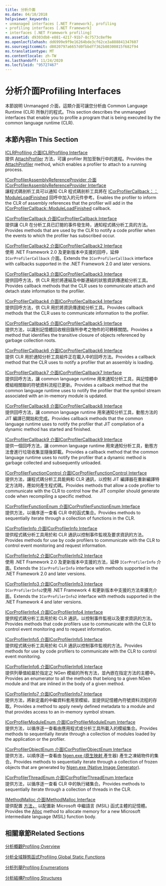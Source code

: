 ```yaml
---
title: 分析介面
ms.date: 04/10/2018
helpviewer_keywords:
- unmanaged interfaces [.NET Framework], profiling
- profiling interfaces [.NET Framework]
- interfaces [.NET Framework profiling]
ms.assetid: d9303db8-e881-4217-91b7-8c7573c8ef9e
ms.openlocfilehash: dd6999e9f9e16264bde3cf62ce3a888841347607
ms.sourcegitcommit: d8020797a6657d0fbbdff362b80300815f682f94
ms.translationtype: MT
ms.contentlocale: zh-TW
ms.lasthandoff: 11/24/2020
ms.locfileid: "95727467"
---
```

# <a name="profiling-interfaces"></a><span data-ttu-id="0e4ac-102">分析介面</span><span class="sxs-lookup"><span data-stu-id="0e4ac-102">Profiling Interfaces</span></span>

<span data-ttu-id="0e4ac-103">本節說明 Unmanaged 介面，這類介面可讓您分析由 Common Language Runtime (CLR) 所執行的程式。</span><span class="sxs-lookup"><span data-stu-id="0e4ac-103">This section describes the unmanaged interfaces that enable you to profile a program that is being executed by the common language runtime (CLR).</span></span>  
  
## <a name="in-this-section"></a><span data-ttu-id="0e4ac-104">本節內容</span><span class="sxs-lookup"><span data-stu-id="0e4ac-104">In This Section</span></span>  

 [<span data-ttu-id="0e4ac-105">ICLRProfiling 介面</span><span class="sxs-lookup"><span data-stu-id="0e4ac-105">ICLRProfiling Interface</span></span>](iclrprofiling-interface.md)  
 <span data-ttu-id="0e4ac-106">提供 [AttachProfiler](iclrprofiling-attachprofiler-method.md) 方法，可讓 profiler 附加至執行中的進程。</span><span class="sxs-lookup"><span data-stu-id="0e4ac-106">Provides the [AttachProfiler](iclrprofiling-attachprofiler-method.md) method, which enables a profiler to attach to a running process.</span></span>  
  
 [<span data-ttu-id="0e4ac-107">ICorProfilerAssemblyReferenceProvider 介面</span><span class="sxs-lookup"><span data-stu-id="0e4ac-107">ICorProfilerAssemblyReferenceProvider Interface</span></span>](icorprofilerassemblyreferenceprovider-interface.md)  
 <span data-ttu-id="0e4ac-108">讓程式碼剖析工具可以通知 CLR 程式碼剖析工具將在 [ICorProfilerCallback：： ModuleLoadFinished](icorprofilercallback-moduleloadfinished-method.md) 回呼中加入的元件參考。</span><span class="sxs-lookup"><span data-stu-id="0e4ac-108">Enables the profiler to inform the CLR of assembly references that the profiler will add in the [ICorProfilerCallback::ModuleLoadFinished](icorprofilercallback-moduleloadfinished-method.md) callback.</span></span>  
  
 [<span data-ttu-id="0e4ac-109">ICorProfilerCallback 介面</span><span class="sxs-lookup"><span data-stu-id="0e4ac-109">ICorProfilerCallback Interface</span></span>](icorprofilercallback-interface.md)  
 <span data-ttu-id="0e4ac-110">提供讓 CLR 在分析工具已訂閱的事件發生時，通知程式碼分析工具的方法。</span><span class="sxs-lookup"><span data-stu-id="0e4ac-110">Provides methods that are used by the CLR to notify a code profiler when the events to which the profiler has subscribed occur.</span></span>  
  
 [<span data-ttu-id="0e4ac-111">ICorProfilerCallback2 介面</span><span class="sxs-lookup"><span data-stu-id="0e4ac-111">ICorProfilerCallback2 Interface</span></span>](icorprofilercallback2-interface.md)  
 <span data-ttu-id="0e4ac-112">使用 .NET Framework 2.0 及更新版本中支援的回呼，延伸 `ICorProfilerCallback` 介面。</span><span class="sxs-lookup"><span data-stu-id="0e4ac-112">Extends the `ICorProfilerCallback` interface with callbacks supported in the .NET Framework 2.0 and later versions.</span></span>  
  
 [<span data-ttu-id="0e4ac-113">ICorProfilerCallback3 介面</span><span class="sxs-lookup"><span data-stu-id="0e4ac-113">ICorProfilerCallback3 Interface</span></span>](icorprofilercallback3-interface.md)  
 <span data-ttu-id="0e4ac-114">提供回呼方法，供 CLR 用於將連結及中斷連結的狀態資訊傳達給分析工具。</span><span class="sxs-lookup"><span data-stu-id="0e4ac-114">Provides callback methods that the CLR uses to communicate attach and detach state information to the profiler.</span></span>  
  
 [<span data-ttu-id="0e4ac-115">ICorProfilerCallback4 介面</span><span class="sxs-lookup"><span data-stu-id="0e4ac-115">ICorProfilerCallback4 Interface</span></span>](icorprofilercallback4-interface.md)  
 <span data-ttu-id="0e4ac-116">提供回呼方法，供 CLR 用於將資訊傳達給分析工具。</span><span class="sxs-lookup"><span data-stu-id="0e4ac-116">Provides callback methods that the CLR uses to communicate information to the profiler.</span></span>  
  
 [<span data-ttu-id="0e4ac-117">ICorProfilerCallback5 介面</span><span class="sxs-lookup"><span data-stu-id="0e4ac-117">ICorProfilerCallback5 Interface</span></span>](icorprofilercallback5-interface.md)  
 <span data-ttu-id="0e4ac-118">提供方法，以識別記憶體回收根目錄所參考之物件的可轉移關閉。</span><span class="sxs-lookup"><span data-stu-id="0e4ac-118">Provides a method that identifies the transitive closure of objects referenced by garbage collection roots.</span></span>  
  
 [<span data-ttu-id="0e4ac-119">ICorProfilerCallback6 介面</span><span class="sxs-lookup"><span data-stu-id="0e4ac-119">ICorProfilerCallback6 Interface</span></span>](icorprofilercallback6-interface.md)  
 <span data-ttu-id="0e4ac-120">提供 CLR 用於通知分析工具組件正在載入中的回呼方法。</span><span class="sxs-lookup"><span data-stu-id="0e4ac-120">Provides a callback method that the CLR uses to notify a profiler that an assembly is loading.</span></span>  
  
 [<span data-ttu-id="0e4ac-121">ICorProfilerCallback7 介面</span><span class="sxs-lookup"><span data-stu-id="0e4ac-121">ICorProfilerCallback7 Interface</span></span>](icorprofilercallback7-interface.md)  
 <span data-ttu-id="0e4ac-122">提供回呼方法，讓 common language runtime 用來通知分析工具，與記憶體中模組相關聯的符號資料流程已更新。</span><span class="sxs-lookup"><span data-stu-id="0e4ac-122">Provides a callback method that the common language runtime uses to notify the profiler that the symbol stream associated with an in-memory module is updated.</span></span>  

[<span data-ttu-id="0e4ac-123">ICorProfilerCallback8 介面</span><span class="sxs-lookup"><span data-stu-id="0e4ac-123">ICorProfilerCallback8 Interface</span></span>](icorprofilercallback8-interface.md)  
<span data-ttu-id="0e4ac-124">提供回呼方法，讓 common language runtime 用來通知分析工具，動態方法的 JIT 編譯已開始和完成。</span><span class="sxs-lookup"><span data-stu-id="0e4ac-124">Provides callback methods that the common language runtime uses to notify the profiler that JIT compilation of a dynamic method has started and finished.</span></span>

[<span data-ttu-id="0e4ac-125">ICorProfilerCallback9 介面</span><span class="sxs-lookup"><span data-stu-id="0e4ac-125">ICorProfilerCallback9 Interface</span></span>](icorprofilercallback9-interface.md)  
<span data-ttu-id="0e4ac-126">提供一個回呼方法，讓 common language runtime 用來通知分析工具，動態方法會進行垃圾收集並隨後卸載。</span><span class="sxs-lookup"><span data-stu-id="0e4ac-126">Provides a callback method that the common language runtime uses to notify the profiler that a dynamic method is garbage collected and subsequently unloaded.</span></span>

 [<span data-ttu-id="0e4ac-127">ICorProfilerFunctionControl 介面</span><span class="sxs-lookup"><span data-stu-id="0e4ac-127">ICorProfilerFunctionControl Interface</span></span>](icorprofilerfunctioncontrol-interface.md)  
 <span data-ttu-id="0e4ac-128">提供方法，讓程式碼分析工具能夠和 CLR 通訊，以控制 JIT 編譯器在重新編譯特定方法時，應如何產生程式碼。</span><span class="sxs-lookup"><span data-stu-id="0e4ac-128">Provides methods that allow a code profiler to communicate with the CLR to control how the JIT compiler should generate code when recompiling a specific method.</span></span>  
  
 [<span data-ttu-id="0e4ac-129">ICorProfilerFunctionEnum 介面</span><span class="sxs-lookup"><span data-stu-id="0e4ac-129">ICorProfilerFunctionEnum Interface</span></span>](icorprofilerfunctionenum-interface.md)  
 <span data-ttu-id="0e4ac-130">提供方法，以循序逐一查看 CLR 中的函式集合。</span><span class="sxs-lookup"><span data-stu-id="0e4ac-130">Provides methods to sequentially iterate through a collection of functions in the CLR.</span></span>  
  
 [<span data-ttu-id="0e4ac-131">ICorProfilerInfo 介面</span><span class="sxs-lookup"><span data-stu-id="0e4ac-131">ICorProfilerInfo Interface</span></span>](icorprofilerinfo-interface.md)  
 <span data-ttu-id="0e4ac-132">提供程式碼分析工具用於和 CLR 通訊以控制事件監視及要求資訊的方法。</span><span class="sxs-lookup"><span data-stu-id="0e4ac-132">Provides methods for use by code profilers to communicate with the CLR to control event monitoring and request information.</span></span>  
  
 [<span data-ttu-id="0e4ac-133">ICorProfilerInfo2 介面</span><span class="sxs-lookup"><span data-stu-id="0e4ac-133">ICorProfilerInfo2 Interface</span></span>](icorprofilerinfo2-interface.md)  
 <span data-ttu-id="0e4ac-134">使用 .NET Framework 2.0 及更新版本中支援的方法，延伸 `ICorProfilerInfo` 介面。</span><span class="sxs-lookup"><span data-stu-id="0e4ac-134">Extends the `ICorProfilerInfo` interface with methods supported in the .NET Framework 2.0 and later versions.</span></span>  
  
 [<span data-ttu-id="0e4ac-135">ICorProfilerInfo3 介面</span><span class="sxs-lookup"><span data-stu-id="0e4ac-135">ICorProfilerInfo3 Interface</span></span>](icorprofilerinfo3-interface.md)  
 <span data-ttu-id="0e4ac-136">`ICorProfilerInfo2`使用 .NET Framework 4 和更新版本中支援的方法來擴充介面。</span><span class="sxs-lookup"><span data-stu-id="0e4ac-136">Extends the `ICorProfilerInfo2` interface with methods supported in the .NET Framework 4 and later versions.</span></span>  
  
 [<span data-ttu-id="0e4ac-137">ICorProfilerInfo4 介面</span><span class="sxs-lookup"><span data-stu-id="0e4ac-137">ICorProfilerInfo4 Interface</span></span>](icorprofilerinfo4-interface.md)  
 <span data-ttu-id="0e4ac-138">提供程式碼分析工具用於和 CLR 通訊，以控制事件監視以及要求資訊的方法。</span><span class="sxs-lookup"><span data-stu-id="0e4ac-138">Provides methods that code profilers use to communicate with the CLR to control event monitoring and to request information.</span></span>  
  
 [<span data-ttu-id="0e4ac-139">ICorProfilerInfo5 介面</span><span class="sxs-lookup"><span data-stu-id="0e4ac-139">ICorProfilerInfo5 Interface</span></span>](icorprofilerinfo5-interface.md)  
 <span data-ttu-id="0e4ac-140">提供程式碼分析工具用於和 CLR 通訊以控制事件監視的方法。</span><span class="sxs-lookup"><span data-stu-id="0e4ac-140">Provides methods for use by code profilers to communicate with the CLR to control event monitoring.</span></span>  
  
 [<span data-ttu-id="0e4ac-141">ICorProfilerInfo6 介面</span><span class="sxs-lookup"><span data-stu-id="0e4ac-141">ICorProfilerInfo6 Interface</span></span>](icorprofilerinfo6-interface.md)  
 <span data-ttu-id="0e4ac-142">提供列舉值給屬於指定之 NGen 模組的所有方法，並內嵌在指定方法的主體中。</span><span class="sxs-lookup"><span data-stu-id="0e4ac-142">Provides an enumerator to all the methods that belong to a given NGen module and that are inlined in the body of a given method.</span></span>  
  
 [<span data-ttu-id="0e4ac-143">ICorProfilerInfo7 介面</span><span class="sxs-lookup"><span data-stu-id="0e4ac-143">ICorProfilerInfo7 Interface</span></span>](icorprofilerinfo7-interface.md)  
 <span data-ttu-id="0e4ac-144">提供方法，將新定義的中繼資料套用至模組，並提供記憶體內符號資料流程的存取。</span><span class="sxs-lookup"><span data-stu-id="0e4ac-144">Provides a method to apply newly defined metadata to a module and that provides access to an in-memory symbol stream.</span></span>  
  
 [<span data-ttu-id="0e4ac-145">ICorProfilerModuleEnum 介面</span><span class="sxs-lookup"><span data-stu-id="0e4ac-145">ICorProfilerModuleEnum Interface</span></span>](icorprofilermoduleenum-interface.md)  
 <span data-ttu-id="0e4ac-146">提供方法，以循序逐一查看由應用程式或分析工具所載入的模組集合。</span><span class="sxs-lookup"><span data-stu-id="0e4ac-146">Provides methods to sequentially iterate through a collection of modules loaded by the application or the profiler.</span></span>  
  
 [<span data-ttu-id="0e4ac-147">ICorProfilerObjectEnum 介面</span><span class="sxs-lookup"><span data-stu-id="0e4ac-147">ICorProfilerObjectEnum Interface</span></span>](icorprofilerobjectenum-interface.md)  
 <span data-ttu-id="0e4ac-148">提供方法，以順序逐一查看由 [Ngen.exe (原生映射 ](../../tools/ngen-exe-native-image-generator.md)產生器) 產生之凍結物件的集合。</span><span class="sxs-lookup"><span data-stu-id="0e4ac-148">Provides methods to sequentially iterate through a collection of frozen objects that are generated by [Ngen.exe (Native Image Generator)](../../tools/ngen-exe-native-image-generator.md).</span></span>  
  
 [<span data-ttu-id="0e4ac-149">ICorProfilerThreadEnum 介面</span><span class="sxs-lookup"><span data-stu-id="0e4ac-149">ICorProfilerThreadEnum Interface</span></span>](icorprofilerthreadenum-interface.md)  
 <span data-ttu-id="0e4ac-150">提供方法，以循序逐一查看 CLR 中的執行緒集合。</span><span class="sxs-lookup"><span data-stu-id="0e4ac-150">Provides methods to sequentially iterate through a collection of threads in the CLR.</span></span>  
  
 [<span data-ttu-id="0e4ac-151">IMethodMalloc 介面</span><span class="sxs-lookup"><span data-stu-id="0e4ac-151">IMethodMalloc Interface</span></span>](imethodmalloc-interface.md)  
 <span data-ttu-id="0e4ac-152">提供配置 [方法，](imethodmalloc-alloc-method.md) 以配置新 Microsoft 中繼語言 (MSIL) 函式主體的記憶體。</span><span class="sxs-lookup"><span data-stu-id="0e4ac-152">Provides the [Alloc](imethodmalloc-alloc-method.md) method to allocate memory for a new Microsoft intermediate language (MSIL) function body.</span></span>  
  
## <a name="related-sections"></a><span data-ttu-id="0e4ac-153">相關章節</span><span class="sxs-lookup"><span data-stu-id="0e4ac-153">Related Sections</span></span>  

 [<span data-ttu-id="0e4ac-154">分析概觀</span><span class="sxs-lookup"><span data-stu-id="0e4ac-154">Profiling Overview</span></span>](profiling-overview.md)  
  
 [<span data-ttu-id="0e4ac-155">分析全域靜態函式</span><span class="sxs-lookup"><span data-stu-id="0e4ac-155">Profiling Global Static Functions</span></span>](profiling-global-static-functions.md)  
  
 [<span data-ttu-id="0e4ac-156">分析列舉</span><span class="sxs-lookup"><span data-stu-id="0e4ac-156">Profiling Enumerations</span></span>](profiling-enumerations.md)  
  
 [<span data-ttu-id="0e4ac-157">分析結構</span><span class="sxs-lookup"><span data-stu-id="0e4ac-157">Profiling Structures</span></span>](profiling-structures.md)
